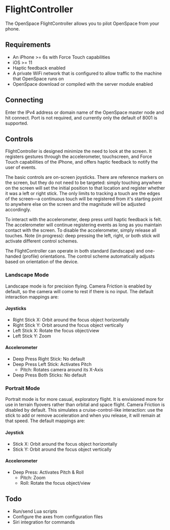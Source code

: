 # FlightController

The OpenSpace FlightController allows you to pilot OpenSpace from your phone.

## Requirements
- An iPhone >= 6s with Force Touch capabilities
- iOS >= 11
- Haptic feedback enabled
- A private WiFi network that is configured to allow traffic to the machine that OpenSpace runs on
- OpenSpace download or compiled with the server module enabled

## Connecting
Enter the IPv4 address or domain name of the OpenSpace master node and hit connect. Port is not required, and currently only the default of 8001 is supported.

## Controls
FlightController is designed minimize the need to look at the screen. It registers gestures through the accelerometer, touchscreen, and Force Touch capabilities of the iPhone, and offers haptic feedback to notify the user of events.

The basic controls are on-screen joysticks. There are reference markers on the screen, but they do not need to be targeted: simply touching anywhere on the screen will set the initial position to that location and register whether it was a left or right stick. The only limits to tracking a touch are the edges of the screen—a continuous touch will be registered from it's starting point to anywhere else on the screen and the magnitude will be adjusted accordingly.

To interact with the accelerometer, deep press until haptic feedback is felt. The accelerometer will continue registering events as long as you maintain contact with the screen. To disable the accelerometer, simply release all touches. Note (in progress): deep pressing the left, right, or both stick will activate different control schemes.

The FlightController can operate in both standard (landscape) and one-handed (profile) orientations. The control scheme automatically adjusts based on orientation of the device.

### Landscape Mode
Landscape mode is for precision flying. Camera Friction is enabled by default, so the camera will come to rest if there is no input. The default interaction mappings are:

#### Joysticks
- Right Stick X: Orbit around the focus object horizontally
- Right Stick Y: Orbit around the focus object vertically
- Left Stick X: Rotate the focus object/view
- Left Stick Y: Zoom

#### Accelerometer
- Deep Press Right Stick: No default
- Deep Press Left Stick: Activates Pitch
	- Pitch: Rotates camera around its X-Axis
- Deep Press Both Sticks: No default

### Portrait Mode
Portrait mode is for more casual, exploratory flight. It is envisioned more for use in terrain flyovers rather than orbital and space flight. Camera Friction is disabled by default. This simulates a cruise-control-like interaction: use the stick to add or remove acceleration and when you release, it will remain at that speed. The default mappings are:

#### Joystick
- Stick X: Orbit around the focus object horizontally 
- Stick Y: Orbit around the focus object vertically 

#### Accelerometer
- Deep Press: Activates Pitch & Roll
	- Pitch: Zoom
	- Roll: Rotate the focus object/view

## Todo
- Run/send Lua scripts
- Configure the axes from configuration files
- Siri integration for commands
